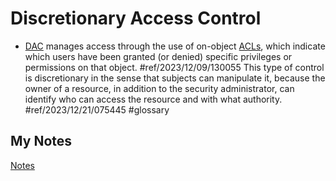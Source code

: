 # Discretionary Access Control
- [DAC](dac.md) manages access through the use of on-object [ACLs](access-control-lists.md), which indicate which users have been granted (or denied) specific privileges or permissions on that object. #ref/2023/12/09/130055 This type of control is discretionary in the sense that subjects can manipulate it, because the owner of a resource, in addition to the security administrator, can identify who can access the resource and with what authority. #ref/2023/12/21/075445 #glossary 
## My Notes
[Notes](mynotes/discretionary-access-control-notes.md)

